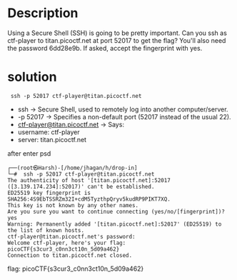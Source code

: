 # Description
Using a Secure Shell (SSH) is going to be pretty important.
Can you ssh as ctf-player to titan.picoctf.net at port 52017 to get the flag?
You'll also need the password 6dd28e9b. If asked, accept the fingerprint with yes.

# solution
```
 ssh -p 52017 ctf-player@titan.picoctf.net
```
- ssh → Secure Shell, used to remotely log into another computer/server.
- -p 52017 → Specifies a non-default port (52017 instead of the usual 22).
- ctf-player@titan.picoctf.net → Says:
- username: ctf-player
- server: titan.picoctf.net

after enter psd 
```
┌──(root㉿Harsh)-[/home/jhagan/h/drop-in]
└─#  ssh -p 52017 ctf-player@titan.picoctf.net
The authenticity of host '[titan.picoctf.net]:52017 ([3.139.174.234]:52017)' can't be established.
ED25519 key fingerprint is SHA256:4S9EbTSSRZm32I+cdM5TyzthpQryv5kudRP9PIKT7XQ.
This key is not known by any other names.
Are you sure you want to continue connecting (yes/no/[fingerprint])? yes
Warning: Permanently added '[titan.picoctf.net]:52017' (ED25519) to the list of known hosts.
ctf-player@titan.picoctf.net's password:
Welcome ctf-player, here's your flag: picoCTF{s3cur3_c0nn3ct10n_5d09a462}
Connection to titan.picoctf.net closed.
```

flag: picoCTF{s3cur3_c0nn3ct10n_5d09a462}

